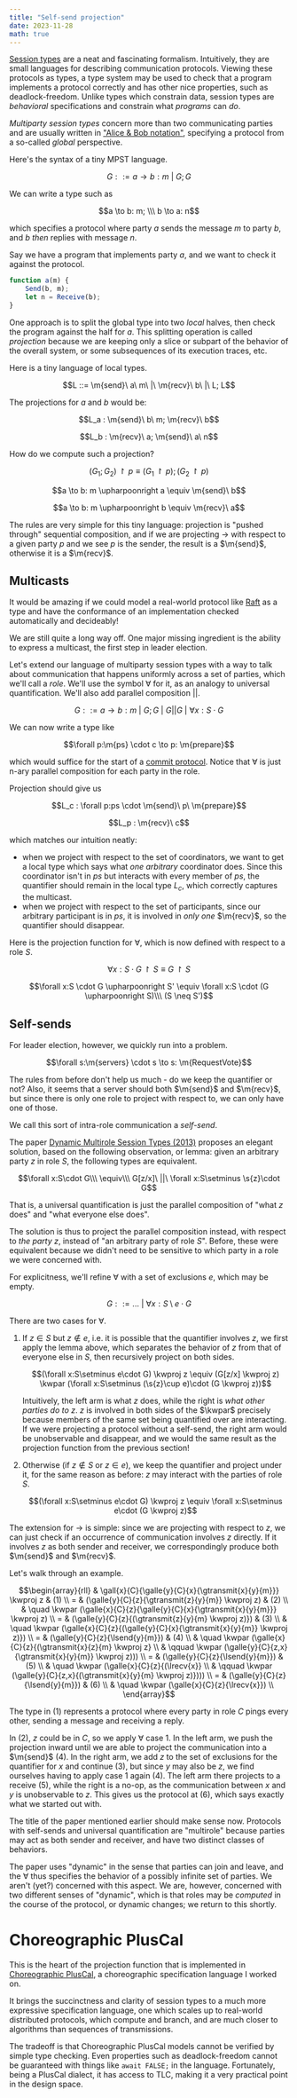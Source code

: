 ```yaml
---
title: "Self-send projection"
date: 2023-11-28
math: true
---
```


<div style="display:none">
{% raw %}
$\newcommand{\m}[1]{\mmlToken{mi}[mathvariant=italic]{#1}}$
$\newcommand{\kwproj}{\mathbin{\upharpoonright}}$
$\newcommand{\gall}[3]{\forall #1 : #2 \cdot #3}$
$\newcommand{\galls}[4]{\forall #1 : #2 \setminus #3 \cdot #4}$
$\newcommand{\galle}[4]{\forall #1 : #2 \setminus \{#3\} \cdot #4}$
$\newcommand{\gtransmit}[3]{#1 \to #2:#3}$
$\newcommand{\kwpar}{\mathrel{||}}$
$\newcommand{\spar}[2]{#1 \kwpar #2}$
$\newcommand{\lsend}[2]{\m{send}\ #1\ #2}$
$\newcommand{\lrecv}[1]{\m{recv\ #1}}$
$\newcommand{\s}[1]{\{#1\}}$
$\newcommand{\sb}[1]{\textbf{\{}#1\textbf{\}}}$
{% endraw %}
</div>

[Session types](https://wen.works/2020/12/17/an-introduction-to-session-types/) are a neat and fascinating formalism.
Intuitively, they are small languages for describing communication protocols.
Viewing these protocols as types, a type system may be used to check that a program implements a protocol correctly and has other nice properties, such as deadlock-freedom.
Unlike types which constrain data, session types are _behavioral_ specifications and constrain what _programs_ can _do_.

_Multiparty session types_ concern more than two communicating parties and are usually written in ["Alice & Bob notation"](https://en.wikipedia.org/wiki/Security_protocol_notation), specifying a protocol from a so-called _global_ perspective.

Here's the syntax of a tiny MPST language.

$$G ::= a \to b: m\ |\ G; G$$

We can write a type such as

$$a \to b: m; \\\ b \to a: n$$

which specifies a protocol where party $a$ sends the message $m$ to party $b$, and $b$ _then_ replies with message $n$.

Say we have a program that implements party $a$, and we want to check it against the protocol.

```js
function a(m) {
    Send(b, m);
    let n = Receive(b);
}
```

One approach is to split the global type into two _local_ halves, then check the program against the half for $a$.
This splitting operation is called _projection_ because we are keeping only a slice or subpart of the behavior of the overall system, or some subsequences of its execution traces, etc.

Here is a tiny language of local types.

$$L ::= \m{send}\ a\ m\ |\ \m{recv}\ b\ |\ L; L$$

The projections for $a$ and $b$ would be:

$$L_a : \m{send}\ b\ m; \m{recv}\ b$$

$$L_b : \m{recv}\ a; \m{send}\ a\ n$$

How do we compute such a projection?

<!-- We write $G \upharpoonright S$ for the projection of global type $G$ on a set of parties $S$. -->

$$(G_1; G_2) \upharpoonright p \equiv (G_1 \upharpoonright p); (G_2 \upharpoonright p)$$

$$a \to b: m \upharpoonright a \equiv \m{send}\ b$$

$$a \to b: m \upharpoonright b \equiv \m{recv}\ a$$

The rules are very simple for this tiny language:
projection is "pushed through" sequential composition,
and if we are projecting $\to$ with respect to a given party $p$ and we see $p$ is the sender, the result is a $\m{send}$, otherwise it is a $\m{recv}$.

<!--

Both $\to$ cases assume $a\neq b$.

<details>
    <summary>What if $a=b$, i.e. how should we project $a \to a: m$?</summary>
    It seems like the result should be $\m{send}\ a\ m; \m{recv}\ a$. We'll solve this shortly.
</details>

<details>
    <summary>What if $a\neq b \neq m$?</summary>
    The result is a no-op. We don't discuss this for brevity.
</details>

-->

<!-- proof -->

## Multicasts

It would be amazing if we could model a real-world protocol like [Raft](https://raft.github.io/) as a type and have the conformance of an implementation checked automatically and decideably!

We are still quite a long way off.
One major missing ingredient is the ability to express a multicast, the first step in leader election.

Let's extend our language of multiparty session types with a way to talk about communication that happens uniformly across a set of parties, which we'll call a _role_. We'll use the symbol $\forall$ for it, as an analogy to universal quantification.
We'll also add parallel composition $||$.

$$G ::= a \to b: m\ |\ G; G \ |\ G \mathbin{||}G \ |\ \forall x:S \cdot G$$

We can now write a type like

$$\forall p:\m{ps} \cdot c \to p: \m{prepare}$$

which would suffice for the start of a [commit protocol](https://en.wikipedia.org/wiki/Two-phase_commit_protocol#Basic_algorithm).
Notice that $\forall$ is just n-ary parallel composition for each party in the role.

Projection should give us

$$L_c : \forall p:ps \cdot \m{send}\ p\ \m{prepare}$$

$$L_p : \m{recv}\ c$$

which matches our intuition neatly:

- when we project with respect to the set of coordinators, we want to get a local type which says what _one arbitrary_ coordinator does. Since this coordinator isn't in $ps$ but interacts with every member of $ps$, the quantifier should remain in the local type $L_c$, which correctly captures the multicast.
- when we project with respect to the set of participants, since our arbitrary participant is in $ps$, it is involved in _only one_ $\m{recv}$, so the quantifier should disappear.

Here is the projection function for $\forall$, which is now defined with respect to a role $S$.

$$\forall x:S \cdot G \upharpoonright S \equiv G \upharpoonright S$$

$$\forall x:S \cdot G \upharpoonright S' \equiv \forall x:S \cdot (G \upharpoonright S)\\\ (S \neq S')$$

## Self-sends

For leader election, however, we quickly run into a problem.

$$\forall s:\m{servers} \cdot s \to s: \m{RequestVote}$$

The rules from before don't help us much - do we keep the quantifier or not?
Also, it seems that a server should both $\m{send}$ and $\m{recv}$, but since there is only one role to project with respect to, we can only have one of those.

We call this sort of intra-role communication a _self-send_.

The paper [Dynamic Multirole Session Types (2013)](http://mrg.doc.ic.ac.uk/publications/dynamic-multirole-session-types/dynamic-multirole-session-types.pdf) proposes an elegant solution, based on the following observation, or lemma: given an arbitrary party $z$ in role $S$, the following types are equivalent.

$$\forall x:S\cdot G\\\ \equiv\\\ G[z/x]\ ||\ \forall x:S\setminus \s{z}\cdot G$$

That is, a universal quantification is just the parallel composition of "what $z$ does" and "what everyone else does".
<!-- It turns out that projecting the parallel composition instead solves the problem! -->
<!-- If we project the parallel composition instead, maybe that would solve the problem? -->

The solution is thus to project the parallel composition instead,
with respect to _the party_ $z$, instead of "an arbitrary party of role $S$".
Before, these were equivalent because we didn't need to be sensitive to which party in a role we were concerned with.
<!-- distinguish different parties of the same role. -->

<!-- To get a feel for it, -->
<!-- let's first refine our language a bit. -->

For explicitness, we'll refine $\forall$ with a set of exclusions $e$, which may be empty.

$$G ::= ...\ |\ \forall x:S\setminus e \cdot G$$

<!-- There is a problem, however. This is certainly a valid MPST.
There may be seen as a tiny part of what does, where there is only a single set of nodes exchanging messages, assuming different roles dynamically (e.g. when a leader is elected, or on timeout).
-->

There are two cases for $\forall$.

1. If $z \in S$ but $z \notin e$, i.e. it is possible that the quantifier involves $z$, we first apply the lemma above, which separates the behavior of $z$ from that of everyone else in $S$, then recursively project on both sides.

    $$(\forall x:S\setminus e\cdot G) \kwproj z \equiv (G[z/x] \kwproj z) \kwpar (\forall x:S\setminus (\s{z}\cup e)\cdot (G \kwproj z))$$

    Intuitively, the left arm is what $z$ does, while the right is _what other parties do to_ $z$.
    $z$ is involved in both sides of the $\kwpar$ precisely because members of the same set being quantified over are interacting.
    If we were projecting a protocol without a self-send, the right arm would be unobservable and disappear, and we would the same result as the projection function from the previous section!

2. Otherwise (if $z \notin S$ or $z \in e$), we keep the quantifier and project under it, for the same reason as before: $z$ may interact with the parties of role $S$.

    $$(\forall x:S\setminus e\cdot G) \kwproj z \equiv \forall x:S\setminus e\cdot (G \kwproj z)$$

The extension for $\to$ is simple: since we are projecting with respect to $z$, we can just check if an occurrence of communication involves $z$ directly. If it involves $z$ as both sender and receiver, we correspondingly produce both $\m{send}$ and $\m{recv}$.

<!-- <details> -->
<!-- <summary> -->
Let's walk through an example.
<!-- </summary> -->

$$\begin{array}{rll}
& \gall{x}{C}{\galle{y}{C}{x}{\gtransmit{x}{y}{m}}} \kwproj z & (1) \\
= & (\galle{y}{C}{z}{\gtransmit{z}{y}{m}} \kwproj z) & (2) \\
& \quad \kwpar (\galle{x}{C}{z}{\galle{y}{C}{x}{\gtransmit{x}{y}{m}}} \kwproj z) \\
= & (\galle{y}{C}{z}{(\gtransmit{z}{y}{m} \kwproj z)}) & (3) \\
& \quad \kwpar (\galle{x}{C}{z}{(\galle{y}{C}{x}{\gtransmit{x}{y}{m}} \kwproj z)}) \\
= & (\galle{y}{C}{z}{\lsend{y}{m}}) & (4) \\
& \quad \kwpar (\galle{x}{C}{z}{(\gtransmit{x}{z}{m} \kwproj z} \\
& \qquad \kwpar (\galle{y}{C}{z,x}{\gtransmit{x}{y}{m}} \kwproj z))) \\
= & (\galle{y}{C}{z}{\lsend{y}{m}}) & (5) \\
& \quad \kwpar (\galle{x}{C}{z}{(\lrecv{x}} \\
& \qquad \kwpar (\galle{y}{C}{z,x}{(\gtransmit{x}{y}{m} \kwproj z)}))) \\
= & (\galle{y}{C}{z}{\lsend{y}{m}}) & (6) \\
& \quad \kwpar (\galle{x}{C}{z}{\lrecv{x}}) \\
\end{array}$$


The type in (1) represents a protocol where every party in role $C$ pings every other, sending a message and receiving a reply.

In (2), $z$ could be in $C$, so we apply $\forall$ case 1.
In the left arm, we push the projection inward until we are able to project the communication into a $\m{send}$ (4).
In the right arm, we add $z$ to the set of exclusions for the quantifier for $x$ and continue (3), but since $y$ may also be $z$, we find ourselves having to apply case 1 again (4).
The left arm there projects to a receive (5), while the right is a no-op, as the communication between $x$ and $y$ is unobservable to $z$.
This gives us the protocol at (6), which says exactly what we started out with.

<!-- </details> -->

<!-- <br> -->

<!-- why reproduce this example? it fixes typos in the paper and comes with more explanation and detail, without skipping steps -->

The title of the paper mentioned earlier should make sense now.
Protocols with self-sends and universal quantification are "multirole" because parties may act as both sender and receiver, and have two distinct classes of behaviors.

The paper uses "dynamic" in the sense that parties can join and leave, and the $\forall$ thus specifies the behavior of a possibly infinite set of parties. We aren't (yet?) concerned with this aspect.
We are, however, concerned with two different senses of "dynamic", which is that roles may be _computed_ in the course of the protocol, or dynamic changes; we return to this shortly.

# Choreographic PlusCal

This is the heart of the projection function that is implemented in [Choreographic PlusCal](/cpluscal), a choreographic specification language I worked on.

It brings the succinctness and clarity of session types to a much more expressive specification language, one which scales up to real-world distributed protocols, which compute and branch, and are much closer to algorithms than sequences of transmissions.

The tradeoff is that Choreographic PlusCal models cannot be verified by simple type checking.
Even properties such as deadlock-freedom cannot be guaranteed with things like `await FALSE;` in the language.
Fortunately, being a PlusCal dialect, it has access to TLC, making it a very practical point in the design space.

